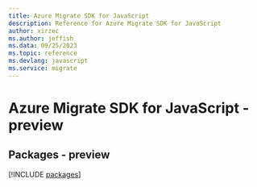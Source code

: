 ```yaml
---
title: Azure Migrate SDK for JavaScript
description: Reference for Azure Migrate SDK for JavaScript
author: xirzec
ms.author: jeffish
ms.data: 09/25/2023
ms.topic: reference
ms.devlang: javascript
ms.service: migrate
---
```

# Azure Migrate SDK for JavaScript - preview
## Packages - preview
[!INCLUDE [packages](migrate-index.md)]